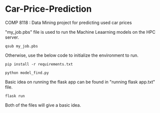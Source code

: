 # Car-Price-Prediction
COMP 8118 : Data Mining project for predicting used car prices

"my_job.pbs" file is used to run the Machine Leaarning models on the HPC server.  
```
qsub my_job.pbs
```

Otherwise, use the below code to initialize the environment to run.
```
pip install -r requirements.txt

python model_find.py
```

Basic idea on running the flask app can be found in "running flask app.txt" file.  
```
flask run
```


Both of the files will give a basic idea. 
